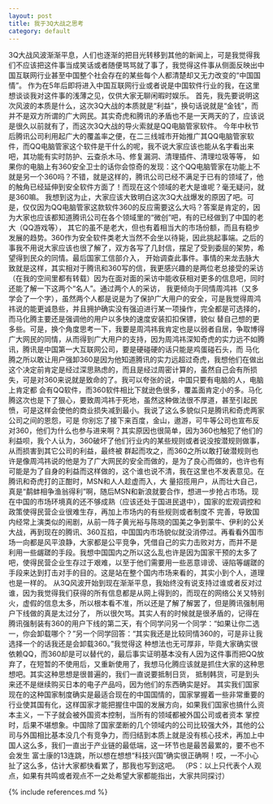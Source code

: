 ```yaml
---
layout: post
title: 我于3Q大战之思考
category: default
---
```

                
3Q大战风波渐渐平息，人们也逐渐的把目光转移到其他的新闻上，可是我觉得我们不应该把这件事当成笑话或者随便骂骂就了事了，我觉得这件事从侧面反映出中国互联网行业甚至中国整个社会存在的某些每个人都清楚却又无力改变的“中国国情”。
作为在5年后即将进入中国互联网行业或者说是中国软件行业的我，在这里想谈谈我对这件事的浅薄之见，仅供大家无聊闲暇时娱乐。
首先，我先要说明这次风波的本质是什么，这次3Q大战的本质就是“利益”，换句话说就是“金钱”，而并不是双方所谓的广大网民。其实奇虎和腾讯的矛盾也不是一天两天的了，应该说是很久以前就有了，而这次3Q大战的导火索就是QQ电脑管家软件。
今年中秋节后腾讯公司利用起广大的覆盖率之便，在二三线城市开始推广其QQ电脑管家软件，而QQ电脑管家这个软件是干什么的呢，我不说大家应该也能从名字看出来吧，其功能有实时防护、云查杀木马、修复漏洞、清理插件、清理垃圾等等，
如果你的电脑上有360安全卫士的话你会惊奇的发现：这个QQ电脑管家在功能上不就是另一个360吗？不错，就是这样的，腾讯公司已经不满足于已有的领域了，他的触角已经延伸到安全软件方面了！而现在这个领域的老大是谁呢？毫无疑问，就是360嘛。
我想到这为止，大家应该大致明白这次3Q大战爆发的原因了吧。可是，仅仅因为QQ电脑管家这款软件360的反应需要这么大吗？答案是肯定的，因为大家也应该都知道腾讯公司在各个领域里的“微创”吧，有的已经做到了中国的老大（QQ游戏等），
其它的虽不是老大，但也有着相当大的市场份额，而且有稳步发展的趋势。360作为安全软件类老大当然不会坐以待毙，因此挑起事端。之后的事我不用说大家应该也很了解了，双方各写了几封信，摆足了受到委屈的架势，希望得到民众的同情。最后国家工信部介入，
开始调查此事件。事情的来龙去脉大致就是这样，其实相对于腾讯和360写的信，我更感兴趣的是两位老总接受的采访（在我的空间里都有转载）因为在面对面的采访中能收获相对更多的信息吧，同时还能了解一下这两个“名人”。通过两个人的采访，
我更倾向于同情周鸿祎（又多学会了一个字），虽然两个人都是说是为了保护广大用户的安全，可是我觉得周鸿祎说的能更诚恳些，并且拥护确实没有强迫进行某一项操作，完全都是可选择的，而马化腾主要还是强调他的用户以多快的速度安装扣扣保镖，貌似
替自己想的更多些。可是，换个角度思考一下，我要是周鸿祎我肯定也是以弱者自居，争取博得广大网民的同情，从而得到广大用户的支持，因为周鸿祎深知奇虎的实力远不如腾讯，腾讯是中国第一大互联网公司，要是硬碰硬的话只能是鸡蛋碰石头，而
马化腾之所以敢让用户强卸360是因为他知道腾讯的实力远超过奇虎，我想他们在做出这个决定前肯定是经过深思熟虑的，而且是经过周密计算的，虽然自己会有所损失，可是对360来说就是致命的了。我可以夸张的说，中国只要有电脑的人，电脑上肯定都
会有QQ软件，而360软件相比下就逊色很多，覆盖面肯定小的多。马化腾这次也是下了狠心，要致周鸿祎于死地，虽然这种做法很不厚道，甚至引起民愤，可是这样会使他的商业损失减到最小。我说了这么多貌似只是腾讯和奇虎两家公司之间的恩怨，可是
你别忘了接下来百度，金山，遨游，可牛等公司也宣布反对360，他们为什么也参与进来啊？其实原因也很简单，因为360也触犯了他们的利益呗，我个人认为，360破坏了他们行业内的某些规则或者说没按潜规则做事，从而损害到其它公司的利益，最终被
群起而攻之，而360之所以敢打破潜规则也许是像周鸿祎说的他是为了广大网民的安全而做的，是为了良心而做的，也许也有可能是为了自身的利益而这样做的，这个谁也说不清，我在这里也不发表意见。在腾讯和奇虎打的正酣时，MSN和人人趁虚而入，大
量招揽用户，从而壮大自己，真是“鹬蚌相争渔翁得利”啊，随后MSN和新浪就要合作，想进一步抢占市场。现在中国的市场环境真的还不够成熟（应该还处于国进民退中），国家的宏观调控和政策使得民营企业很难生存，再加上市场内的有些规则或者制度不
完善，导致国内经常上演类似的闹剧，从前一阵子黄光裕与陈晓的国美之争到蒙牛、伊利的公关大战，再到现在的腾讯、360互掐，中国国内市场貌似就没消停过。再看看外国市场一向都是风平浪静，大家都是公平竞争，凭借自己的实力击败对方，而并不是
利用一些龌蹉的手段。我想中国国内之所以这么乱也许是因为国家干预的太多了吧，使得民营企业生存过于艰难，以至于他们需要用一些恶意诽谤、诬陷等龌蹉的手段来达到打击对手的目的。这是站在整个国内市场来看的，其实小到个人，道理也是一样的。
从3Q风波开始到现在渐渐平息，我始终没有说支持过谁或者反对过谁，因为我觉得我们获得的所有信息都是从网上得到的，而现在的网络公关又特别火，虚假的信息太多，所以根本看不准，所以还是了解了解罢了，但是腾讯强制用户下线做的真是太过分了，
所以很欠骂。其实人有的时候就是很矛盾的，记得在腾讯强制装有360的用户下线的第二天，有个同学问另一个同学：“如果让你二选一，你会卸载哪个？”另一个同学回答：“其实我还是比较同情360的，可是非让我选择一个的话我还是会卸载360。”我觉得这
种想法也无可厚非，毕竟大家确实很依赖QQ，而360却是可以替代的，最后事实证明基本没有人因为这件事而把QQ放弃了，在短暂的不使用后，又重新使用了，我想马化腾应该就是抓住大家的这种思想吧。其实这种思想是很普遍的，我们一直说要抵制日货，
抵制韩货，可是到头来还不是继续购买日本的电子产品吗，因为他们的东西确实是好。
其实我们国家现在的这种国家制度确实是最适合现在的中国国情的，国家掌握着一些非常重要的行业使其国有化，这样国家才能把握住中国的发展方向，如果我们国家也搞什么资本主义，一下子就会被外国资本控制，当所有的领域都被外国公司或者资本
掌控时，后果不堪想象。中国除了国家垄断的几个领域内的公司比较强大外，其他的公司与外国相比基本没几个有竞争力，而归结到本质上就是没有核心技术，再加上中国人这么多，我们一直出于产业链的最低端，这一环节也是最苦最累的，要不也不会发生
富士康的13连跳，所以想在想想“科技兴国”确实很正确啊！哎，一不小心扯了这么多，估计大家都快看累了，那我也写到这吧。
（PS：以上只代表个人观点，如果有共鸣或者观点不一之处希望大家都能指出，大家共同探讨）



{% include references.md %}
